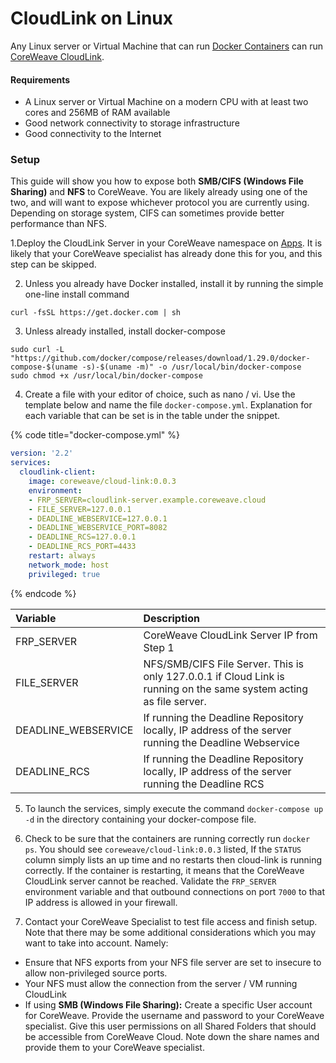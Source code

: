 # CloudLink on Linux

Any Linux server or Virtual Machine that can run [Docker Containers](https://www.docker.com/) can run  [CoreWeave CloudLink](./#cloud-link). 

#### Requirements

* A Linux server or Virtual Machine on a modern CPU with at least two cores and 256MB of RAM available
* Good network connectivity to storage infrastructure
* Good connectivity to the Internet

### Setup

This guide will show you how to expose both **SMB/CIFS \(Windows File Sharing\)** and **NFS** to CoreWeave. You are likely already using one of the two, and will want to expose whichever protocol you are currently using. Depending on storage system, CIFS can sometimes provide better performance than NFS.

1.Deploy the CloudLink Server in your CoreWeave namespace on [Apps](https://apps.coreweave.com). It is likely that your CoreWeave specialist has already done this for you, and this step can be skipped.  


2. Unless you already have Docker installed, install it by running the simple one-line install command 

```text
curl -fsSL https://get.docker.com | sh
```

3. Unless already installed, install docker-compose 

```text
sudo curl -L "https://github.com/docker/compose/releases/download/1.29.0/docker-compose-$(uname -s)-$(uname -m)" -o /usr/local/bin/docker-compose
sudo chmod +x /usr/local/bin/docker-compose 
```

4. Create a file with your editor of choice, such as nano / vi. Use the template below and name the file `docker-compose.yml`. Explanation for each variable that can be set is in the table under the snippet.

{% code title="docker-compose.yml" %}
```yaml
version: '2.2'
services:
  cloudlink-client:
    image: coreweave/cloud-link:0.0.3
    environment:
    - FRP_SERVER=cloudlink-server.example.coreweave.cloud
    - FILE_SERVER=127.0.0.1
    - DEADLINE_WEBSERVICE=127.0.0.1
    - DEADLINE_WEBSERVICE_PORT=8082
    - DEADLINE_RCS=127.0.0.1
    - DEADLINE_RCS_PORT=4433
    restart: always
    network_mode: host
    privileged: true
```
{% endcode %}

| Variable | Description |
| :--- | :--- |
| FRP\_SERVER | CoreWeave CloudLink Server IP from Step 1 |
| FILE\_SERVER | NFS/SMB/CIFS File Server. This is only 127.0.0.1 if Cloud Link is running on the same system acting as file server. |
| DEADLINE\_WEBSERVICE | If running the Deadline Repository locally, IP address of the server running the Deadline Webservice |
| DEADLINE\_RCS | If running the Deadline Repository locally, IP address of the server running the Deadline RCS |

5. To launch the services, simply execute the command `docker-compose up -d` in the directory containing your docker-compose file. 

6. Check to be sure that the containers are running correctly run `docker ps`. You should see `coreweave/cloud-link:0.0.3` listed, If the `STATUS` column simply lists an up time and no restarts then cloud-link is running correctly. If the container is restarting, it means that the CoreWeave CloudLink server cannot be reached. Validate the `FRP_SERVER` environment variable and that outbound connections on port `7000` to that IP address is allowed in your firewall. 

7. Contact your CoreWeave Specialist to test file access and finish setup. Note that there may be some additional considerations which you may want to take into account. Namely:

* Ensure that NFS exports from your NFS file server are set to insecure to allow non-privileged source ports. 
* Your NFS must allow the connection from the server / VM running CloudLink
* If using **SMB \(Windows File Sharing\):** Create a specific User account for CoreWeave. Provide the username and password to your CoreWeave specialist. Give this user permissions on all Shared Folders that should be accessible from CoreWeave Cloud. Note down the share names and provide them to your CoreWeave specialist.

  








